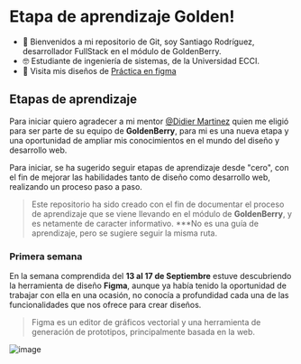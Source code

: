 # Etapa de aprendizaje Golden!
  - 👋 Bienvenidos a mi repositorio de Git, soy Santiago Rodríguez, desarrollador FullStack en el módulo de GoldenBerry. 
  - 🤓 Estudiante de ingeniería de sistemas, de la Universidad ECCI. 
  - 🌱 Visita mis diseños de [Práctica en figma](https://www.figma.com/file/u7mGRaglGjc7j27xGjyySm/Reto--SANTIAGO)
  
## Etapas de aprendizaje
Para iniciar quiero agradecer a mi mentor [@Didier Martinez](https://github.com/reidid) quien me eligió para ser parte de su equipo de **GoldenBerry**, para mi es una nueva etapa y una oportunidad de ampliar mis conocimientos en el mundo del diseño y desarrollo web. 

Para iniciar, se ha sugerido seguir etapas de aprendizaje desde "cero", con el fin de mejorar las habilidades tanto de diseño como desarrollo web, realizando un proceso paso a paso.

>Este repositorio ha sido creado con el fin de documentar el proceso de aprendizaje que se viene llevando en el módulo de **GoldenBerry**,  y es netamente de caracter informativo.
>***No es una guía de aprendizaje, pero se sugiere seguir la misma ruta. 

###	Primera semana
En la semana comprendida del **13 al 17 de Septiembre** estuve descubriendo la herramienta de diseño **Figma**, aunque ya había tenido la oportunidad de trabajar con ella en una ocasión, no conocía a profundidad cada una de las funcionalidades que nos ofrece para crear diseños. 
>Figma es un editor de gráficos vectorial y una herramienta de generación de prototipos, principalmente basada en la web.


![image](https://user-images.githubusercontent.com/90514403/134237289-12855aef-4295-470d-a786-dc11f3ea7950.png)
